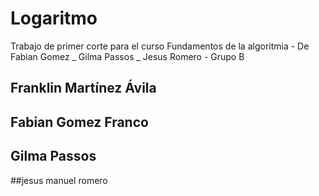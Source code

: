 # Logaritmo
Trabajo de primer corte para el curso Fundamentos de la algoritmia - De Fabian Gomez _ Gilma Passos _ Jesus Romero - Grupo B
## Franklin Martínez Ávila
## Fabian Gomez Franco
## Gilma Passos 
##jesus manuel romero 

